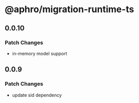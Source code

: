 # @aphro/migration-runtime-ts

## 0.0.10

### Patch Changes

- in-memory model support

## 0.0.9

### Patch Changes

- update sid dependency
